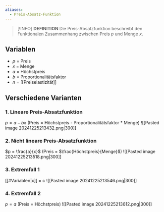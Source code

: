 ```yaml
---
aliases:
  - Preis-Absatz-Funktion
---
```

>[!INFO] **DEFINITION**
>Die Preis-Absatzfunktion beschreibt den Funktionalen Zusammenhang zwischen Preis $p$ und Menge $x$.

## Variablen
- $p$ = Preis
- $x$ = Menge
- $a$ = Höchstpreis
- $b$ = Proportionalitätsfaktor
- $n$ = [[Preiselastizität]]
## Verschiedene Varianten
### 1. Lineare Preis-Absatzfunktion
$p = a - bx$ 
(Preis = Höchstpreis - Proportionalitätsfaktor * Menge)
![[Pasted image 20241225213432.png|300]]

### 2. Nicht lineare Preis-Absatzfunktion
$p = \frac{a}{x}$ 
(Preis = $\frac{Höchstpreis}{Menge}$)
![[Pasted image 20241225213518.png|300]]

### 3. Extremfall 1
[[#Variablen|x]] = c
![[Pasted image 20241225213546.png|300]]

### 4. Extremfall 2
$p=a$
(Preis = Höchstpreis)
![[Pasted image 20241225213612.png|300]]

